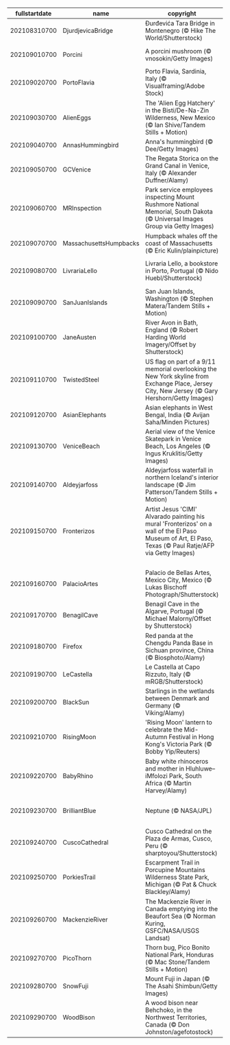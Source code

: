 |fullstartdate|name|copyright|title|image|
|--|--|--|--|--|
202108310700|DjurdjevicaBridge|Đurđevića Tara Bridge in Montenegro (© Hike The World/Shutterstock)|Bridge over the River Tara|![](/en-US/2021/09/202108310700DjurdjevicaBridge.jpg)|
202109010700|Porcini|A porcini mushroom (© vnosokin/Getty Images)|It's National Mushroom Month!|![](/en-US/2021/09/202109010700Porcini.jpg)|
202109020700|PortoFlavia|Porto Flavia, Sardinia, Italy (© Visualframing/Adobe Stock)|A cliffside harbor in Sardinia|![](/en-US/2021/09/202109020700PortoFlavia.jpg)|
202109030700|AlienEggs|The 'Alien Egg Hatchery' in the Bisti/De-Na-Zin Wilderness, New Mexico (© Ian Shive/Tandem Stills + Motion)|Welcome to the 'Alien Egg Hatchery'|![](/en-US/2021/09/202109030700AlienEggs.jpg)|
202109040700|AnnasHummingbird|Anna's hummingbird (© Dee/Getty Images)|Humming along|![](/en-US/2021/09/202109040700AnnasHummingbird.jpg)|
202109050700|GCVenice|The Regata Storica on the Grand Canal in Venice, Italy (© Alexander Duffner/Alamy)|Venice's grand regatta|![](/en-US/2021/09/202109050700GCVenice.jpg)|
202109060700|MRInspection|Park service employees inspecting Mount Rushmore National Memorial, South Dakota (© Universal Images Group via Getty Images)|All in a day's work|![](/en-US/2021/09/202109060700MRInspection.jpg)|
202109070700|MassachusettsHumpbacks|Humpback whales off the coast of Massachusetts (© Eric Kulin/plainpicture)|Whale hello there!|![](/en-US/2021/09/202109070700MassachusettsHumpbacks.jpg)|
202109080700|LivrariaLello|Livraria Lello, a bookstore in Porto, Portugal (© Nido Huebl/Shutterstock)|Enter the magical world of Livraria Lello|![](/en-US/2021/09/202109080700LivrariaLello.jpg)|
202109090700|SanJuanIslands|San Juan Islands, Washington (© Stephen Matera/Tandem Stills + Motion)|Islands of the Salish Sea|![](/en-US/2021/09/202109090700SanJuanIslands.jpg)|
202109100700|JaneAusten|River Avon in Bath, England (© Robert Harding World Imagery/Offset by Shutterstock)|Celebrating all things Austen|![](/en-US/2021/09/202109100700JaneAusten.jpg)|
202109110700|TwistedSteel|US flag on part of a 9/11 memorial overlooking the New York skyline from Exchange Place, Jersey City, New Jersey (© Gary Hershorn/Getty Images)|20 years later|![](/en-US/2021/09/202109110700TwistedSteel.jpg)|
202109120700|AsianElephants|Asian elephants in West Bengal, India (© Avijan Saha/Minden Pictures)|A grand event|![](/en-US/2021/09/202109120700AsianElephants.jpg)|
202109130700|VeniceBeach|Aerial view of the Venice Skatepark in Venice Beach, Los Angeles (© Ingus Kruklitis/Getty Images)|Sand, sun, and sk8ers|![](/en-US/2021/09/202109130700VeniceBeach.jpg)|
202109140700|Aldeyjarfoss|Aldeyjarfoss waterfall in northern Iceland's interior landscape (© Jim Patterson/Tandem Stills + Motion)|Behold the mighty Aldeyjarfoss|![](/en-US/2021/09/202109140700Aldeyjarfoss.jpg)|
202109150700|Fronterizos|Artist Jesus 'CIMI' Alvarado painting his mural 'Fronterizos' on a wall of the El Paso Museum of Art, El Paso, Texas (© Paul Ratje/AFP via Getty Images)|It's National Hispanic Heritage Month|![](/en-US/2021/09/202109150700Fronterizos.jpg)|
||||![](/en-US/2021/09/.jpg)|
202109160700|PalacioArtes|Palacio de Bellas Artes, Mexico City, Mexico (© Lukas Bischoff Photograph/Shutterstock)|A cry for independence|![](/en-US/2021/09/202109160700PalacioArtes.jpg)|
202109170700|BenagilCave|Benagil Cave in the Algarve, Portugal (© Michael Malorny/Offset by Shutterstock)|Eye of the cave|![](/en-US/2021/09/202109170700BenagilCave.jpg)|
202109180700|Firefox|Red panda at the Chengdu Panda Base in Sichuan province, China (© Biosphoto/Alamy)|Hanging out on a limb|![](/en-US/2021/09/202109180700Firefox.jpg)|
202109190700|LeCastella|Le Castella at Capo Rizzuto, Italy (© mRGB/Shutterstock)|Arrr! Can you talk like a pirate?|![](/en-US/2021/09/202109190700LeCastella.jpg)|
202109200700|BlackSun|Starlings in the wetlands between Denmark and Germany (© Viking/Alamy)|Birds of a feather flocking together|![](/en-US/2021/09/202109200700BlackSun.jpg)|
202109210700|RisingMoon|'Rising Moon' lantern to celebrate the Mid-Autumn Festival in Hong Kong's Victoria Park (© Bobby Yip/Reuters)|An old celebration for a new season|![](/en-US/2021/09/202109210700RisingMoon.jpg)|
202109220700|BabyRhino|Baby white rhinoceros and mother in Hluhluwe–iMfolozi Park, South Africa (© Martin Harvey/Alamy)|What's cuter than nuzzling rhinos?|![](/en-US/2021/09/202109220700BabyRhino.jpg)|
202109230700|BrilliantBlue|Neptune (© NASA/JPL)|Last stop before leaving the solar system|![](/en-US/2021/09/202109230700BrilliantBlue.jpg)|
202109240700|CuscoCathedral|Cusco Cathedral on the Plaza de Armas, Cusco, Peru (© sharptoyou/Shutterstock)|The crossroads of empires|![](/en-US/2021/09/202109240700CuscoCathedral.jpg)|
202109250700|PorkiesTrail|Escarpment Trail in Porcupine Mountains Wilderness State Park, Michigan (© Pat & Chuck Blackley/Alamy)|Autumn comes to the Porcupines|![](/en-US/2021/09/202109250700PorkiesTrail.jpg)|
202109260700|MackenzieRiver|The Mackenzie River in Canada emptying into the Beaufort Sea (© Norman Kuring, GSFC/NASA/USGS Landsat)|World Rivers Day|![](/en-US/2021/09/202109260700MackenzieRiver.jpg)|
202109270700|PicoThorn|Thorn bug, Pico Bonito National Park, Honduras (© Mac Stone/Tandem Stills + Motion)|Sharp-dressed bug|![](/en-US/2021/09/202109270700PicoThorn.jpg)|
202109280700|SnowFuji|Mount Fuji in Japan (© The Asahi Shimbun/Getty Images)|The snows of Fuji|![](/en-US/2021/09/202109280700SnowFuji.jpg)|
202109290700|WoodBison|A wood bison near Behchoko, in the Northwest Territories, Canada (© Don Johnston/agefotostock)|The largest American bison around|![](/en-US/2021/09/202109290700WoodBison.jpg)|

